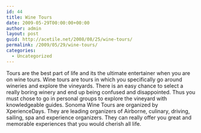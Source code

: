 ```yaml
---
id: 44
title: Wine Tours
date: 2009-05-29T00:00:00+00:00
author: admin
layout: post
guid: http://acetile.net/2008/08/25/wine-tours/
permalink: /2009/05/29/wine-tours/
categories:
  - Uncategorized
---
```

Tours are the best part of life and its the ultimate entertainer when you are on wine tours. Wine tours are tours in which you specifically go around wineries and explore the vineyards. There is an easy chance to select a really boring winery and end up being confused and disappointed. Thus you must chose to go in personal groups to explore the vineyard with knowledgeable guides. Sonoma Wine Tours are organized by XperienceDays. They are leading organizers of Airborne, culinary, driving, sailing, spa and experience organizers. They can really offer you great and memorable experiences that you would cherish all life.